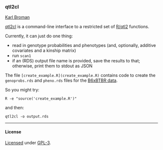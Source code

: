 ### qtl2cl

[Karl Broman](http://kbroman.org)

[qtl2cl](https://github.com/rqtl/qtl2cl) is a command-line interface
to a restricted set of [R/qtl2](http://kbroman.org/qtl2) functions.

Currently, it can just do one thing:
  - read in genotype probabilities and phenotypes (and, optionally, additive covariates and a kinship matrix)
  - run `scan1`
  - if an (RDS) output file name is provided, save the results to that; otherwise, print them to stdout as JSON

The file `[create_example.R](create_example.R)` contains code to create the `genoprobs.rds` and `pheno.rds` files for the [B6xBTBR data](https://github.com/rqtl/qtl2data/tree/master/B6BTBR).

So you might try:

    R -e "source('create_example.R')"

and then:

    qtl2cl -o output.rds

---

#### License

[Licensed](License.md) under [GPL-3](http://www.r-project.org/Licenses/GPL-3).
